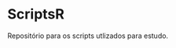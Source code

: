 
# ScriptsR

<!-- badges: start -->
<!-- badges: end -->

Repositório para os scripts utlizados para estudo.

